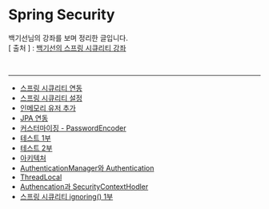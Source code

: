 Spring Security
===========
백기선님의 강좌를 보며 정리한 글입니다.   
[ 출처 ] : [백기선의 스프링 시큐리티 강좌](https://www.inflearn.com/course/%EB%B0%B1%EA%B8%B0%EC%84%A0-%EC%8A%A4%ED%94%84%EB%A7%81-%EC%8B%9C%ED%81%90%EB%A6%AC%ED%8B%B0)    

<br/>

---
* [스프링 시큐리티 연동](https://github.com/KimYoungQ/study/blob/main/spring%20Security/1_3.md)
* [스프링 시큐리티 설정](https://github.com/KimYoungQ/study/blob/main/spring%20Security/1_4.md)
* [인메모리 유저 추가](https://github.com/KimYoungQ/study/blob/main/spring%20Security/1_5.md)
* [JPA 연동](https://github.com/KimYoungQ/study/blob/main/spring%20Security/1_6.md)
* [커스터마이징 - PasswordEncoder](https://github.com/KimYoungQ/study/blob/main/spring%20Security/1_7.md)
* [테스트 1부](https://github.com/KimYoungQ/study/blob/main/spring%20Security/1_8.md)
* [테스트 2부](https://github.com/KimYoungQ/study/blob/main/spring%20Security/1_9.md)
* [아키텍처](https://github.com/KimYoungQ/study/blob/main/spring%20Security/1_10.md)
* [AuthenticationManager와 Authentication](https://github.com/KimYoungQ/study/blob/main/spring%20Security/1_11.md)
* [ThreadLocal](https://github.com/KimYoungQ/study/blob/main/spring%20Security/1_12.md)
* [Authencation과 SecurityContextHodler](https://github.com/KimYoungQ/study/blob/main/spring%20Security/1_13.md)
* [스프링 시큐리티 ignoring() 1부](https://github.com/KimYoungQ/study/blob/main/spring%20Security/3_1.md)


